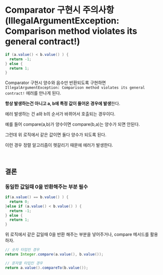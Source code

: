 # Comparator 구현시 주의사항(IllegalArgumentException: Comparison method violates its general contract!)

```java
if (a.value() < b.value() ) {
  return -1;
} else {
  return 1;
}
```

Comparator 구현시 양수와 음수만 반환되도록 구현하면 `IllegalArgumentException: Comparison method violates its general contract!` 에러를 만나게 된다.

**항상 발생하는건 아니고 a, b에 특정 값이 들어온 경우에 발생**한다.

에러 발생하는 건 a와 b의 순서가 바뀌어서 호출되는 경우이다.

예를 들어 compare(a,b)가 양수이면 compare(b,a)는 양수가 되면 안된다.

그런데 위 로직에서 같은 값이면 둘다 양수가 되도록 된다.

이런 경우 정렬 알고리즘이 헷갈리기 때문에 에러가 발생한다.

<br>

## 결론

### 동일한 값일때 0을 반환해주는 부분 필수

```java
if(a.value() == b.value() ) {
  return 0;
}else if (a.value() < b.value() ) {
  return -1;
} else {
  return 1;
}
```

위 로직에서 같은 값일때 0을 반환 해주는 부분을 넣어주거나, compare 메서드를 활용하자.

```java
// 숫자 타입인 경우
return Integer.compare(a.value(), b.value());
```

```java
// 문자열 타입인 경우
return a.value().compareTo(b.value());
```

